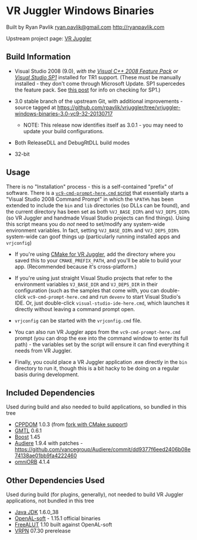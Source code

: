 VR Juggler Windows Binaries
===========================
Built by Ryan Pavlik <ryan.pavlik@gmail.com> <http://ryanpavlik.com>

Upstream project page: [VR Juggler](http://vrjuggler.googlecode.com)

Build Information
-----------------
* Visual Studio 2008 (9.0), *with the [Visual C++ 2008 Feature Pack][1] or [Visual Studio SP1][sp1]*
	installed for TR1 support. (These must be manually installed - they don't come through Microsoft Update.
        SP1 supercedes the feature pack. See [this post][checksp1] for info on checking for SP1.)

* 3.0 stable branch of the upstream Git, with additional improvements - source tagged at <https://github.com/rpavlik/vrjuggler/tree/vrjuggler-windows-binaries-3.0-vc9-32-20130717>

    * NOTE: This release now identifies itself as 3.0.1 - you may need to update your build configurations.

* Both ReleaseDLL and DebugRtDLL build modes

* 32-bit

[sp1]: http://www.microsoft.com/en-us/download/details.aspx?id=10986
[checksp1]: http://stackoverflow.com/questions/160948/how-can-i-tell-if-sp1-has-been-installed-on-vs2008

Usage
-----
There is no "Installation" process - this is a self-contained "prefix" of software. There is a [`vc9-cmd-prompt-here.cmd` script][cmdscript] that essentially starts a "Visual Studio 2008 Command Prompt" in which the `%PATH%` has been extended to include the `bin` and `lib` directories (so DLLs can be found), and the current directory has been set as both `%VJ_BASE_DIR%` and `%VJ_DEPS_DIR%` (so VR Juggler and handmade Visual Studio projects can find things). Using this script means you do *not* need to set/modify any system-wide environment variables. In fact, setting `%VJ_BASE_DIR%` and `%VJ_DEPS_DIR%` system-wide can goof things up (particularly running installed apps and `vrjconfig`)

* If you're using [CMake for VR Juggler][cmake-modules], add the directory where you saved this to your `CMAKE_PREFIX_PATH`, and you'll be able to build your app. (Recommended because it's cross-platform.)

* If you're using just straight Visual Studio projects that refer to the environment variables `VJ_BASE_DIR` and `VJ_DEPS_DIR` in their configuration (such as the samples that come with, you can double-click `vc9-cmd-prompt-here.cmd` and run `devenv` to start Visual Studio's IDE. Or, just double-click `visual-studio-ide-here.cmd`, which launches it directly without leaving a command prompt open.

* `vrjconfig` can be started with the `vrjconfig.cmd` file.

* You can also run VR Juggler apps from the `vc9-cmd-prompt-here.cmd` prompt (you can drop the exe into the command window to enter its full path) - the variables set by the script will ensure it can find everything it needs from VR Juggler.

* Finally, you could place a VR Juggler application .exe directly in the `bin` directory to run it, though this is a bit hacky to be doing on a regular basis during development.

[cmdscript]: https://github.com/rpavlik/vrjuggler-windows-binaries/blob/3.0-vc9-32/vc9-cmd-prompt-here.cmd
[cmake-modules]: https://github.com/rpavlik/cmake-modules

Included Dependencies
---------------------
Used during build and also needed to build applications, so bundled in
this tree

* [CPPDOM][2] 1.0.3 (from [fork with CMake support][3])
* [GMTL][4] 0.6.1
* [Boost][5] 1.45
* [Audiere][6] 1.9.4 with patches - <https://github.com/vancegroup/Audiere/commit/dd9377f6eed2406b08e74138ae01bb9fa4222460>
* [omniORB][9] 4.1.4

Other Dependencies Used
-----------------------
Used during build (for plugins, generally), not needed to build VR
Juggler applications, not bundled in this tree

* [Java JDK][11] 1.6.0_38
* [OpenAL-soft][7] - 1.15.1 official binaries
* [FreeALUT][8] 1.10 built against OpenAL-soft
* [VRPN][10] 07.30 prerelease

[1]: http://www.microsoft.com/downloads/en/details.aspx?FamilyId=D466226B-8DAB-445F-A7B4-448B326C48E7&displaylang=en "Visual C++ 2008 Feature Pack"
[2]: http://sourceforge.net/projects/xml-cppdom/ "CPPDOM Upstream"
[3]: https://github.com/rpavlik/cppdom "CPPDOM on GitHub"
[4]: http://ggt.sourceforge.net/ "GMTL Upstream"
[5]: http://www.boost.org/ "Boost Upstream"
[6]: http://audiere.sourceforge.net/ "Audiere Upstream"
[7]: http://kcat.strangesoft.net/openal.html "OpenAL-soft Upstream"
[8]: http://connect.creativelabs.com/openal/Downloads/Forms/AllItems.aspx?RootFolder=%2Fopenal%2FDownloads%2FALUT&FolderCTID=&View=%7B6A9700C6-7248-4CD2-83F5-268F2C176072%7D "FreeALUT Upstream"
[9]: http://omniorb.sourceforge.net/ "omniORB Upstream"
[10]: http://www.vrpn.org/ "VRPN Upstream"
[11]: http://www.oracle.com/technetwork/java/javase/downloads/index.html "Java JDK Upstream"
